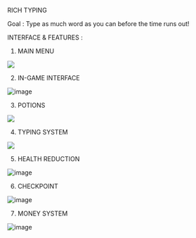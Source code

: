 RICH TYPING

Goal : Type as much word as you can before the time runs out!

INTERFACE & FEATURES :
1. MAIN MENU

<img src="https://user-images.githubusercontent.com/77273824/165145526-c7cc0f84-3e26-4874-af6a-abea36d24139.gif"/>

2. IN-GAME INTERFACE

![image](https://user-images.githubusercontent.com/77273824/165146628-488f67d5-682a-4e10-b038-2125db9ab8c4.png)

3. POTIONS

<img src="https://user-images.githubusercontent.com/77273824/165147483-b2549c85-40b6-4dfe-8cfc-f3e1e87d9142.gif"/>

4. TYPING SYSTEM

<img src="https://user-images.githubusercontent.com/77273824/165149223-748f1446-d78d-47d8-8897-d24913ae9f40.gif"/>

5. HEALTH REDUCTION

![image](https://user-images.githubusercontent.com/77273824/165149328-c5425fc8-a013-4421-9526-9315e16b85f3.png)

6. CHECKPOINT

![image](https://user-images.githubusercontent.com/77273824/165149529-479288e5-4924-4af2-bfa0-50de5d7e2944.png)

7. MONEY SYSTEM

![image](https://user-images.githubusercontent.com/77273824/165149591-9b5e7010-fc29-41dd-b665-b6ad56f2c3cf.png)
